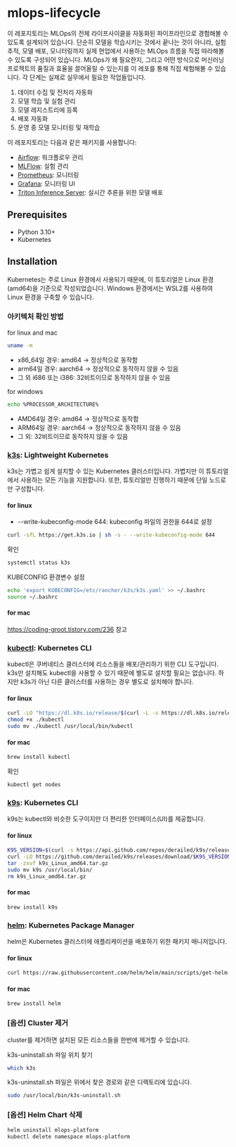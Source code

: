 # mlops-lifecycle

이 레포지토리는 MLOps의 전체 라이프사이클을 자동화된 파이프라인으로 경험해볼 수 있도록 설계되어 있습니다. 
단순히 모델을 학습시키는 것에서 끝나는 것이 아니라, 실험 추적, 모델 배포, 모니터링까지 실제 현업에서 사용하는 MLOps 흐름을 직접 따라해볼 수 있도록 구성되어 있습니다.
MLOps가 왜 필요한지, 그리고 어떤 방식으로 머신러닝 프로젝트의 품질과 효율을 끌어올릴 수 있는지를 이 레포를 통해 직접 체험해볼 수 있습니다.
각 단계는 실제로 실무에서 필요한 작업들입니다.

1. 데이터 수집 및 전처리 자동화
2. 모델 학습 및 실험 관리
3. 모델 레지스트리에 등록
4. 배포 자동화
5. 운영 중 모델 모니터링 및 재학습

이 레포지토리는 다음과 같은 패키지를 사용합니다:

- [Airflow](https://airflow.apache.org/): 워크플로우 관리
- [MLFlow](https://mlflow.org/): 실험 관리
- [Prometheus](https://prometheus.io/): 모니터링
- [Grafana](https://grafana.com/): 모니터링 UI
- [Triton Inference Server](https://github.com/triton-inference-server/server): 실시간 추론을 위한 모델 배포

## Prerequisites
- Python 3.10+
- Kubernetes

## Installation
Kubernetes는 주로 Linux 환경에서 사용되기 때문에, 이 튜토리얼은 Linux 환경(amd64)을 기준으로 작성되었습니다.
Windows 환경에서는 WSL2를 사용하여 Linux 환경을 구축할 수 있습니다.

### 아키텍처 확인 방법
for linux and mac
```bash
uname -m
```
* x86_64일 경우: amd64 -> 정상적으로 동작함
* arm64일 경우: aarch64 -> 정상적으로 동작하지 않을 수 있음
* 그 외 i686 또는 i386: 32비트이므로 동작하지 않을 수 있음

for windows
```bash
echo %PROCESSOR_ARCHITECTURE%
```
* AMD64일 경우: amd64 -> 정상적으로 동작함
* ARM64일 경우: aarch64 -> 정상적으로 동작하지 않을 수 있음
* 그 외: 32비트이므로 동작하지 않을 수 있음

### [k3s](https://k3s.io/): Lightweight Kubernetes
k3s는 가볍고 쉽게 설치할 수 있는 Kubernetes 클러스터입니다. 가볍지만 이 튜토리얼에서 사용하는 모든 기능을 지원합니다. 또한, 튜토리얼만 진행하기 때문에 단일 노드로만 구성합니다.

#### for linux
* --write-kubeconfig-mode 644: kubeconfig 파일의 권한을 644로 설정
```bash
curl -sfL https://get.k3s.io | sh -s - --write-kubeconfig-mode 644
```
확인
```bash
systemctl status k3s
```

KUBECONFIG 환경변수 설정
```bash
echo 'export KUBECONFIG=/etc/rancher/k3s/k3s.yaml' >> ~/.bashrc
source ~/.bashrc
```

#### for mac
https://coding-groot.tistory.com/236 참고


### [kubectl](https://kubernetes.io/docs/reference/kubectl/): Kubernetes CLI
kubectl은 쿠버네티스 클러스터에 리소스들을 배포/관리하기 위한 CLI 도구입니다.
k3s만 설치해도 kubectl을 사용할 수 있기 때문에 별도로 설치할 필요는 없습니다. 하지만 k3s가 아닌 다른 클러스터를 사용하는 경우 별도로 설치해야 합니다.

#### for linux
```bash
curl -LO "https://dl.k8s.io/release/$(curl -L -s https://dl.k8s.io/release/stable.txt)/bin/linux/amd64/kubectl"
chmod +x ./kubectl
sudo mv ./kubectl /usr/local/bin/kubectl
```

#### for mac
```bash
brew install kubectl
```

확인
```bash
kubectl get nodes
```

### [k9s](https://k9scli.io/): Kubernetes CLI
k9s는 kubectl와 비슷한 도구이지만 더 편리한 인터페이스(UI)를 제공합니다.

#### for linux
```bash
K9S_VERSION=$(curl -s https://api.github.com/repos/derailed/k9s/releases/latest | grep -Po '"tag_name": "\K.*?(?=")')
curl -LO https://github.com/derailed/k9s/releases/download/$K9S_VERSION/k9s_Linux_amd64.tar.gz
tar -zxvf k9s_Linux_amd64.tar.gz
sudo mv k9s /usr/local/bin/
rm k9s_Linux_amd64.tar.gz
```
#### for mac
```bash
brew install k9s
```

### [helm](https://helm.sh/): Kubernetes Package Manager
helm은 Kubernetes 클러스터에 애플리케이션을 배포하기 위한 패키지 매니저입니다.

#### for linux
```bash
curl https://raw.githubusercontent.com/helm/helm/main/scripts/get-helm-3 | bash
```

#### for mac
```bash
brew install helm
```

### [옵션] Cluster 제거
cluster를 제거하면 설치된 모든 리소스들을 한번에 제거할 수 있습니다.

k3s-uninstall.sh 파일 위치 찾기
```bash
which k3s
```

k3s-uninstall.sh 파일은 위에서 찾은 경로와 같은 디렉토리에 있습니다.
```bash
sudo /usr/local/bin/k3s-uninstall.sh
```

### [옵션] Helm Chart 삭제
```bash
helm uninstall mlops-platform
kubectl delete namespace mlops-platform
```
